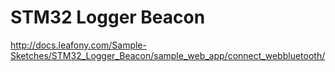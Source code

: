 # STM32 Logger Beacon
http://docs.leafony.com/Sample-Sketches/STM32_Logger_Beacon/sample_web_app/connect_webbluetooth/